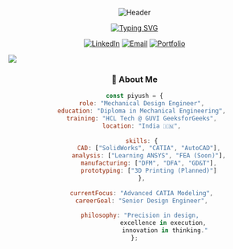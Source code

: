 <div align="center">

<!-- Animated Header -->
![Header](https://capsule-render.vercel.app/api?type=waving&color=0:0D1117,100:1a1b27&height=200&section=header&text=Mechanical%20Design%20Portfolio&fontSize=40&fontColor=58a6ff&animation=fadeIn&fontAlignY=35&desc=Piyush%20Singh%20|%20Future%20Design%20Engineer&descAlignY=55&descSize=18)

<!-- Typing Animation -->
[![Typing SVG](https://readme-typing-svg.demolab.com?font=Fira+Code&weight=600&size=22&pause=1000&color=58A6FF&center=true&vCenter=true&width=600&lines=🔧+Mechanical+Design+Engineer;📐+SolidWorks+%7C+CATIA+Expert;🚀+Building+the+Future+of+Design;💡+Innovation+Through+Precision)](https://git.io/typing-svg)

<!-- Social Badges -->
[![LinkedIn](https://img.shields.io/badge/LinkedIn-0A66C2?style=for-the-badge&logo=linkedin&logoColor=white)](https://linkedin.com/in/PiyushDesigns)
[![Email](https://img.shields.io/badge/Email-EA4335?style=for-the-badge&logo=gmail&logoColor=white)](mailto:piyushsinghh.dev@gmail.com)
[![Portfolio](https://img.shields.io/badge/Portfolio-000000?style=for-the-badge&logo=github&logoColor=white)](https://github.com/PiyushDesignss)

</div>

<!-- Divider -->
<img src="https://user-images.githubusercontent.com/73097560/115834477-dbab4500-a447-11eb-908a-139a6edaec5c.gif">

<!-- About Section with Dark Theme -->
<div align="center">

### 🌌 About Me

```javascript
const piyush = {
    role: "Mechanical Design Engineer",
    education: "Diploma in Mechanical Engineering",
    training: "HCL Tech @ GUVI GeeksforGeeks",
    location: "India 🇮🇳",
    
    skills: {
        CAD: ["SolidWorks", "CATIA", "AutoCAD"],
        analysis: ["Learning ANSYS", "FEA (Soon)"],
        manufacturing: ["DFM", "DFA", "GD&T"],
        prototyping: ["3D Printing (Planned)"]
    },
    
    currentFocus: "Advanced CATIA Modeling",
    careerGoal: "Senior Design Engineer",
    
    philosophy: "Precision in design, 
                 excellence in execution, 
                 innovation in thinking."
};
